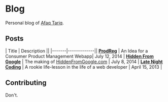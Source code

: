 # Blog
Personal blog of [Afaq Tariq](https://github.com/afaqurk).

## Posts

| Title | Description ||
|-------|-------------||
[**ProdReg**](https://github.com/afaqurk/blog-afaqurk/blob/master/posts/2014-07-12-prodreg.md) | An Idea for a Consumer Product Management Webapp| July 12, 2014 |
[**Hidden From Google**](https://github.com/afaqurk/blog-afaqurk/blob/master/posts/2014-07-08-hidden-from-google.md) | The making of [HiddenFromGoogle.com](http://HiddenFromGoogle.afaqtariq.com) | July 8, 2014 |
[**Late Night Coding**](https://github.com/afaqurk/blog-afaqurk/blob/master/posts/2013-04-15-late-night-coding.md) | A rookie life-lesson in the life of a web developer | April 15, 2013 |


## Contributing
Don't.

